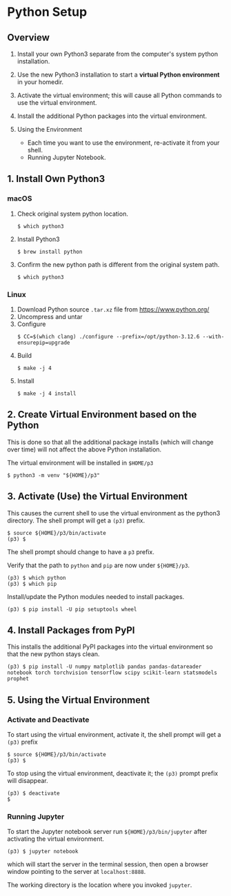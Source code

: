 # Python Setup

## Overview

1. Install your own Python3 separate from the computer's system
   python installation.
2. Use the new Python3 installation to start a **virtual Python
   environment** in your homedir.
3. Activate the virtual environment; this will cause all Python
   commands to use the virtual environment.
4. Install the additional Python packages into the virtual
   environment.
5. Using the Environment

   + Each time you want to use the environment,
     re-activate it from your shell.
   + Running Jupyter Notebook.

## 1. Install Own Python3

### macOS

1. Check original system python location.
   ```
   $ which python3
   ```
2. Install Python3
   ```
   $ brew install python
   ```
3. Confirm the new python path is different from the original
   system path.
   ```
   $ which python3
   ```

### Linux

1. Download Python source `.tar.xz` file from https://www.python.org/
2. Uncompress and untar
3. Configure
   ```
   $ CC=$(which clang) ./configure --prefix=/opt/python-3.12.6 --with-ensurepip=upgrade
   ```
4. Build
   ```
   $ make -j 4
   ```
5. Install
   ```
   $ make -j 4 install
   ```

## 2. Create Virtual Environment based on the Python

This is done so that all the additional package installs (which will
change over time) will not affect the above Python installation.

The virtual environment will be installed in `$HOME/p3`

```
$ python3 -m venv "${HOME}/p3"
```

## 3. Activate (Use) the Virtual Environment

This causes the current shell to use the virtual environment as the
python3 directory.  The shell prompt will get a `(p3)` prefix.

```
$ source ${HOME}/p3/bin/activate
(p3) $
```

The shell prompt should change to have a `p3` prefix.

Verify that the path to `python` and `pip` are now under `${HOME}/p3`.

```
(p3) $ which python
(p3) $ which pip
```

Install/update the Python modules needed to install packages.

```
(p3) $ pip install -U pip setuptools wheel
```


## 4. Install Packages from PyPI

This installs the additional PyPI packages into the virtual
environment so that the new python stays clean.

```
(p3) $ pip install -U numpy matplotlib pandas pandas-datareader notebook torch torchvision tensorflow scipy scikit-learn statsmodels prophet
```

## 5. Using the Virtual Environment

### Activate and Deactivate

To start using the virtual environment, activate it, the shell prompt
will get a `(p3)` prefix

```
$ source ${HOME}/p3/bin/activate
(p3) $
```

To stop using the virtual environment, deactivate it; the `(p3)`
prompt prefix will disappear.

```
(p3) $ deactivate
$ 
```

### Running Jupyter

To start the Jupyter notebook server run `${HOME}/p3/bin/jupyter`
after activating the virtual environment.

```
(p3) $ jupyter notebook
```

which will start the server in the terminal session, then open a
browser window pointing to the server at `localhost:8888`.

The working directory is the location where you invoked `jupyter`.
